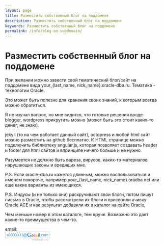 ```yaml
---
layout: page
title: Разместить собственный блог на поддомене
description: Разместить собственный блог на поддомене
keywords: Разместить собственный блог на поддомене
permalink: /info/blog-on-subdomain/
---
```


# Разместить собственный блог на поддомене

При желании можно завести свой тематический блог/сайт на поддомене вида your\_{last_name, nick_name}.oracle-dba.ru. Тематика - технологии Oracle.

Это может быть полезно для хранения своих знаний, к которым всегда можно обратиться.

Я не изучал вопрос, но мне видится, что готовые решения вроде blogger, wordpress прикрутить можно (может быть это стоит каких-то денег, не знаю).

jekyll (то на чем работает данный сайт), octopress и любой html сайт можно разместить на github бесплатно.
К HTML странице можно подключить библиотеку angular.js, которая позволяет создавать header и footer для html сайтов и впринципе ничего больше и не нужно.

Разумеется не должно быть вареза, вирусов, каких-то материалов нарушающих законы и вредящих мне.

P.S. Если oracle-dba.ru кажется длинным, можно воспользоваться и именем покороче, например your\_{last_name, nick_name}.oradba.net или еще какие варианты из имеющихся.

P.S. Индусы (и не только они) раскручивают свои блоги, потом пишут письмо в Oracle, чтобы рассмотрели их блоги и присвоили ачивку Oracle ACE и как результат добавили их в каталог на сайте Oracle.

Чем меньше номер в этом каталоге, тем круче. Возможно это дает какие-то преимущества в чем-то.

email:  
<img src="/img/a3333333mail.gif" alt="Marley" border="0" />

